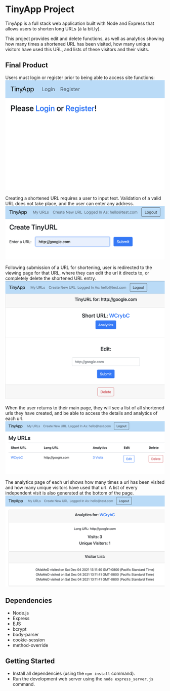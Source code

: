# TinyApp Project

TinyApp is a full stack web application built with Node and Express that allows users to shorten long URLs (à la bit.ly).

This project provides edit and delete functions, as well as analytics showing how many times a shortened URL has been visited, how many unique visitors have used this URL, and lists of these visitors and their visits.

## Final Product

Users must login or register prior to being able to access site functions:
!["Main page prior to login or registration"](docs/Tinyapp1_main_new.png)

Creating a shortened URL requires a user to input text. Validation of a valid URL does not take place, and the user can enter any address.
!["Creating a new shortened URL"](docs/Tinyapp2_newURL.png)

Following submission of a URL for shortening, user is redirected to the viewing page for that URL, where they can edit the url it directs to, or completely delete the shortened URL entry.
!["In the view details and edit view of the URL"](docs/Tinyapp3_editview.png)

When the user returns to their main page, they will see a list of all shortened urls they have created, and be able to access the details and analytics of each url.
!["Main page showing all urls that a logged in user has registered"](docs/Tinyapp4_urls-page.png)

The analytics page of each url shows how many times a url has been visited and how many unique visitors have used that url. A list of every independent visit is also generated at the bottom of the page.
!["Analytics page for each url."](docs/Tinyapp5_analytics.png)

## Dependencies

- Node.js
- Express
- EJS
- bcrypt
- body-parser
- cookie-session
- method-override


## Getting Started

- Install all dependencies (using the `npm install` command).
- Run the development web server using the `node express_server.js` command.